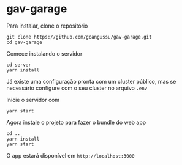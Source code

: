 # gav-garage

Para instalar, clone o repositório
```
git clone https://github.com/gcangussu/gav-garage.git
cd gav-garage
```

Comece instalando o servidor 
```
cd server
yarn install
```

Já existe uma configuração pronta com um cluster público, mas se necessário configure com o seu cluster no arquivo `.env`

Inicie o servidor com
```
yarn start
```

Agora instale o projeto para fazer o bundle do web app
```
cd ..
yarn install
yarn start
```

O app estará disponível em `http://localhost:3000`

